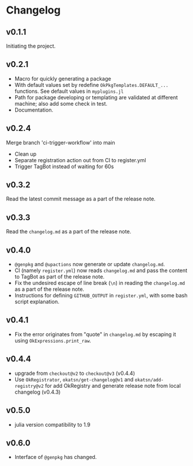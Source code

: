 # Changelog
## v0.1.1
Initiating the project.

## v0.2.1
- Macro for quickly generating a package
- With default values set by redefine `OkPkgTemplates.DEFAULT_...` functions. See default values in `myplugins.jl`
- Path for package developing or templating are validated at different machine; also add some check in test.
- Documentation.

## v0.2.4
Merge branch 'ci-trigger-workflow' into main
- Clean up
- Separate registration action out from CI to register.yml
- Trigger TagBot instead of waiting for 60s

## v0.3.2
Read the latest commit message as a part of the release note.

## v0.3.3
Read the `changelog.md` as a part of the release note.

## v0.4.0
- `@genpkg` and `@upactions` now generate or update `changelog.md`.
- CI (namely `register.yml`) now reads `changelog.md` and pass the content to TagBot as part of the release note.
- Fix the undesired escape of line break (`\n`) in reading the `changelog.md` as a part of the release note.
- Instructions for defining `GITHUB_OUTPUT` in `register.yml`, with some bash script explanation.

## v0.4.1
- Fix the error originates from "quote" in `changelog.md` by escaping it using `OkExpressions.print_raw`.

## v0.4.4
- upgrade from `checkout@v2` to `checkout@v3` (v0.4.4)
- Use `OkRegistrator`, `okatsn/get-changelog@v1` and `okatsn/add-registry@v2` for add OkRegistry and generate release note from local changelog (v0.4.3)

## v0.5.0

- julia version compatibility to 1.9

## v0.6.0

- Interface of `@genpkg` has changed.